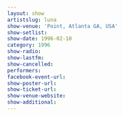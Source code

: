```yaml
---
layout: show
artistslug: luna
show-venue: 'Point, Atlanta GA, USA'
show-setlist: 
show-date: 1996-02-10
category: 1996
show-radio: 
show-lastfm: 
show-cancelled: 
performers: 
facebook-event-url: 
show-poster-url: 
show-ticket-url: 
show-venue-website: 
show-additional: 
---
```



